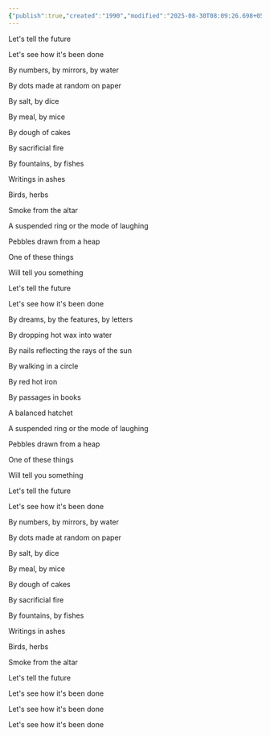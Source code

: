 ```yaml
---
{"publish":true,"created":"1990","modified":"2025-08-30T08:09:26.698+05:30","cssclasses":""}
---
```



Let's tell the future

Let's see how it's been done

By numbers, by mirrors, by water

By dots made at random on paper

By salt, by dice

By meal, by mice

By dough of cakes

By sacrificial fire

By fountains, by fishes

Writings in ashes

Birds, herbs

Smoke from the altar

A suspended ring or the mode of laughing

Pebbles drawn from a heap

One of these things

Will tell you something

Let's tell the future

Let's see how it's been done

By dreams, by the features, by letters

By dropping hot wax into water

By nails reflecting the rays of the sun

By walking in a circle

By red hot iron

By passages in books

A balanced hatchet

A suspended ring or the mode of laughing

Pebbles drawn from a heap

One of these things

Will tell you something

Let's tell the future

Let's see how it's been done

By numbers, by mirrors, by water

By dots made at random on paper

By salt, by dice

By meal, by mice

By dough of cakes

By sacrificial fire

By fountains, by fishes

Writings in ashes

Birds, herbs

Smoke from the altar

Let's tell the future

Let's see how it's been done

Let's see how it's been done

Let's see how it's been done
